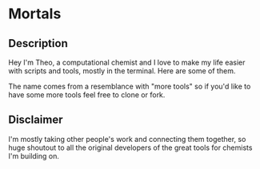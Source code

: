 # Mortals

## Description
Hey I'm Theo, a computational chemist and I love to make my life easier with scripts and tools, mostly in the terminal. Here are some of them.

The name comes from a resemblance with "more tools" so if you'd like to have some more tools feel free to clone or fork.

## 

## Disclaimer
I'm mostly taking other people's work and connecting them together, so huge shoutout to all the original developers of the great tools for chemists I'm building on.
